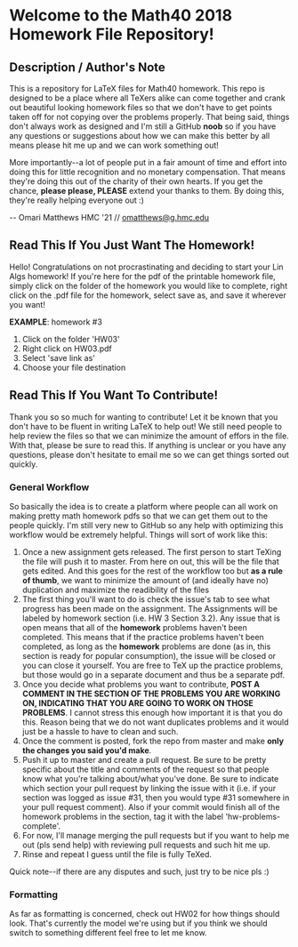 # Welcome to the Math40 2018 Homework File Repository!

## Description / Author's Note
This is a repository for LaTeX files for Math40 homework. This repo is designed to be a place where all TeXers alike can come together and crank out beautiful looking homework files so that we don't have to get points taken off for not copying over the problems properly. That being said, things don't always work as designed and I'm still a GitHub **noob** so if you have any questions or suggestions about how we can make this better by all means please hit me up and we can work something out!

More importantly--a lot of people put in a fair amount of time and effort into doing this for little recognition and no monetary compensation. That means they're doing this out of the charity of their own hearts. If you get the chance, **please please, PLEASE** extend your thanks to them. By doing this, they're really helping everyone out :)

-- Omari Matthews HMC '21 //
  omatthews@g.hmc.edu

## Read This If You Just Want The Homework!
Hello! Congratulations on not procrastinating and deciding to start your Lin Algs homework! If you're here for the pdf of the printable homework file, simply click on the folder of the homework you would like to complete, right click on the .pdf file for the homework, select save as, and save it wherever you want!

**EXAMPLE**: homework #3
1. Click on the folder 'HW03'
2. Right click on HW03.pdf
3. Select 'save link as'
4. Choose your file destination

## Read This If You Want To Contribute!
Thank you so so much for wanting to contribute! Let it be known that you don't have to be fluent in writing LaTeX to help out! We still need people to help review the files so that we can minimize the amount of effors in the file. With that, please be sure to read this. If anything is unclear or you have any questions, please don't hesitate to email me so we can get things sorted out quickly.

### General Workflow
So basically the idea is to create a platform where people can all work on making pretty math homework pdfs so that we can get them out to the people quickly. I'm still very new to GitHub so any help with optimizing this workflow would be extremely helpful. Things will sort of work like this:
1. Once a new assignment gets released. The first person to start TeXing the file will push it to master. From here on out, this will be the file that gets edited. And this goes for the rest of the workflow too but **as a rule of thumb**, we want to minimize the amount of (and ideally have no) duplication and maximize the readibility of the files
2. The first thing you'll want to do is check the issue's tab to see what progress has been made on the assignment. The Assignments will be labeled by homework section (i.e. HW 3 Section 3.2). Any issue that is open means that all of the **homework** problems haven't been completed. This means that if the practice problems haven't been completed, as long as the **homework** problems are done (as in, this section is ready for popular consumption), the issue will be closed or you can close it yourself. You are free to TeX up the practice problems, but those would go in a separate document and thus be a separate pdf.
3. Once you decide what problems you want to contribute, **POST A COMMENT IN THE SECTION OF THE PROBLEMS YOU ARE WORKING ON, INDICATING THAT YOU ARE GOING TO WORK ON THOSE PROBLEMS**. I cannot stress this enough how important it is that you do this. Reason being that we do not want duplicates problems and it would just be a hassle to have to clean and such.
4. Once the comment is posted, fork the repo from master and make **only the changes you said you'd make**.
5. Push it up to master and create a pull request. Be sure to be pretty specific about the title and comments of the request so that people know what you're talking about/what you've done. Be sure to indicate which section your pull request by linking the issue with it (i.e. if your section was logged as issue #31, then you would type #31 somewhere in your pull request comment). Also if your commit would finish all of the homework problems in the section, tag it with the label 'hw-problems-complete'.
6. For now, I'll manage merging the pull requests but if you want to help me out (pls send help) with reviewing pull requests and such hit me up.
7. Rinse and repeat I guess until the file is fully TeXed.

Quick note--if there are any disputes and such, just try to be nice pls :)

### Formatting
As far as formatting is concerned, check out HW02 for how things should look. That's currently the model we're using but if you think we should switch to something different feel free to let me know.
